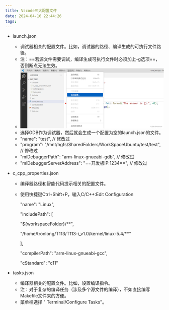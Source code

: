 ```yaml
---
title: Vscode三大配置文件
date: 2024-04-16 22:44:26
tags: 
---
```


- launch.json
    - 调试器相关的配置文件。比如，调试器的路径、编译生成的可执行文件路径。
    - 注：==若源文件需要调试，编译生成可执行文件时必须加上-g选项==，否则断点无法生效。
    - ![image1](Zassets/30bb7522a1b342028047ef83d957f48b.png)
    - 选择GDB作为调试器，然后就会生成一个配置为空的launch.json的文件。
    - "name": "test", // 修改过
    - "program": "/mnt/hgfs/SharedFolders/WorkSpaceUbuntu/test/test", // 修改过
    - "miDebuggerPath": "arm-linux-gnueabi-gdb", // 修改过
    - "miDebuggerServerAddress": "==开发板IP:1234==", // 修改过
- c_cpp_properties.json
    - 编译器路径和智能代码提示相关的配置文件。
    - 使用快捷键Ctrl+Shift+P，输入C/C++:Edit Configuration

        "name": "Linux",

        "includePath": \[

        "\${workspaceFolder}/\*\*",

        "/home/tronlong/T113/T113-i_v1.0/kernel/linux-5.4/\*\*"

        \],

        "compilerPath": "arm-linux-gnueabi-gcc",

        "cStandard": "c11"

- tasks.json
    - 编译器相关的配置文件。比如，设置编译指令。
    - 注：对于复杂的编译任务（涉及多个源文件的编译），不如直接编写Makefile文件来的方便。
    - 菜单栏选择 " Terminal/Configure Tasks"。
